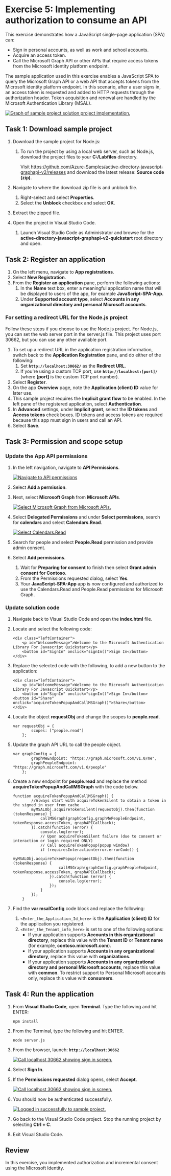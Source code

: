 # Exercise 5: Implementing authorization to consume an API

This exercise demonstrates how a JavaScript single-page application (SPA) can:

- Sign in personal accounts, as well as work and school accounts.
- Acquire an access token.
- Call the Microsoft Graph API or other APIs that require access tokens from the Microsoft identity platform endpoint.

The sample application used in this exercise enables a JavaScript SPA to query the Microsoft Graph API or a web API that accepts tokens from the Microsoft identity platform endpoint. In this scenario, after a user signs in, an access token is requested and added to HTTP requests through the authorization header. Token acquisition and renewal are handled by the Microsoft Authentication Library (MSAL).

[![Graph of sample project solution project implementation.](https://github.com/host4ideas/MS-600-Building-Applications-and-Solutions-with-Microsoft-365-Core-Services/raw/master/Instructions/Labs/Linked_Image_Files/l01_exercise_5_task_0_image_1.png)](https://github.com/host4ideas/MS-600-Building-Applications-and-Solutions-with-Microsoft-365-Core-Services/blob/master/Instructions/Labs/Linked_Image_Files/l01_exercise_5_task_0_image_1.png)

## Task 1: Download sample project

1. Download the sample project for Node.js:

   1. To run the project by using a local web server, such as Node.js, download the project files to your **C:/Labfiles** directory.

      Visit https://github.com/Azure-Samples/active-directory-javascript-graphapi-v2/releases and download the latest release: **Source code (zip)**.

2. Navigate to where the download zip file is and unblock file.

   1. Right-select and select **Properties**.
   2. Select the **Unblock** checkbox and select **OK**.

3. Extract the zipped file.

4. Open the project in Visual Studio Code.

   1. Launch Visual Studio Code as Administrator and browse for the **active-directory-javascript-graphapi-v2-quickstart** root directory and open.

## Task 2: Register an application

1. On the left menu, navigate to **App registrations**.
2. Select **New Registration**.
3. From the **Register an application** pane, perform the following actions:
   1. In the **Name** text box, enter a meaningful application name that will be displayed to users of the app, for example **JavaScript-SPA-App**.
   2. Under **Supported account type**, select **Accounts in any organizational directory and personal Microsoft accounts**.

### For setting a redirect URL for the Node.js project

Follow these steps if you choose to use the Node.js project. For Node.js, you can set the web server port in the server.js file. This project uses port 30662, but you can use any other available port.

1. To set up a redirect URL in the application registration information, switch back to the **Application Registration** pane, and do either of the following:
   1. Set **`http://localhost:30662/`** as the **Redirect URL**.
   2. If you're using a custom TCP port, use **`http://localhost:[port]/`** (where **[port]** is the custom TCP port number).
2. Select **Register**.
3. On the app **Overview** page, note the **Application (client) ID** value for later use.
4. This sample project requires the **Implicit grant flow** to be enabled. In the left pane of the registered application, select **Authentication**.
5. In **Advanced** settings, under **Implicit grant**, select the **ID tokens** and **Access tokens** check boxes. ID tokens and access tokens are required because this app must sign in users and call an API.
6. Select **Save**.

## Task 3: Permission and scope setup

### Update the App API permissions

1. In the left navigation, navigate to **API Permissions**.

   [![Navigate to API permissions](https://github.com/host4ideas/MS-600-Building-Applications-and-Solutions-with-Microsoft-365-Core-Services/raw/master/Instructions/Labs/Linked_Image_Files/l01_exercise_5_task_3_image_1.png)](https://github.com/host4ideas/MS-600-Building-Applications-and-Solutions-with-Microsoft-365-Core-Services/blob/master/Instructions/Labs/Linked_Image_Files/l01_exercise_5_task_3_image_1.png)

2. Select **Add a permission**.

3. Next, select **Microsoft Graph** from **Microsoft APIs**.

   [![Select Microsoft Graph from Microsoft APIs.](https://github.com/host4ideas/MS-600-Building-Applications-and-Solutions-with-Microsoft-365-Core-Services/raw/master/Instructions/Labs/Linked_Image_Files/l01_exercise_5_task_3_image_2.png)](https://github.com/host4ideas/MS-600-Building-Applications-and-Solutions-with-Microsoft-365-Core-Services/blob/master/Instructions/Labs/Linked_Image_Files/l01_exercise_5_task_3_image_2.png)

4. Select **Delegated Permissions** and under **Select permissions**, search for **calendars** and select **Calendars.Read**.

   [![Select Calendars.Read](https://github.com/host4ideas/MS-600-Building-Applications-and-Solutions-with-Microsoft-365-Core-Services/raw/master/Instructions/Labs/Linked_Image_Files/l01_exercise_5_task_3_image_3.png)](https://github.com/host4ideas/MS-600-Building-Applications-and-Solutions-with-Microsoft-365-Core-Services/blob/master/Instructions/Labs/Linked_Image_Files/l01_exercise_5_task_3_image_3.png)

5. Search for people and select **People.Read** permission and provide admin consent.

6. Select **Add permissions**.

   1. Wait for **Preparing for consent** to finish then select **Grant admin consent for Contoso**.
   2. From the Permissions requested dialog, select **Yes**.
   3. Your **JavaScript-SPA-App** app is now configured and authorized to use the Calendars.Read and People.Read permissions for Microsoft Graph.

### Update solution code

1. Navigate back to Visual Studio Code and open the **index.html** file.

2. Locate and select the following code:

   ```
   <div class="leftContainer">
       <p id="WelcomeMessage">Welcome to the Microsoft Authentication Library For Javascript Quickstart</p>
       <button id="SignIn" onclick="signIn()">Sign In</button>
   </div>
   ```

3. Replace the selected code with the following, to add a new button to the application:

   ```
   <div class="leftContainer">
       <p id="WelcomeMessage">Welcome to the Microsoft Authentication Library For Javascript Quickstart</p>
       <button id="SignIn" onclick="signIn()">Sign In</button>
   <button id="Share" onclick="acquireTokenPopupAndCallMSGraph()">Share</button>
   </div>
   ```

4. Locate the object **requestObj** and change the scopes to **people.read**.

   ```
   var requestObj = {
           scopes: ["people.read"]
       };
   ```

5. Update the graph API URL to call the people object.

   ```
   var graphConfig = {
           graphMeEndpoint: "https://graph.microsoft.com/v1.0/me",
           graphPeopleEndpoint: "https://graph.microsoft.com/v1.0/people"
       };
   ```

6. Create a new endpoint for **people.read** and replace the method **acquireTokenPopupAndCallMSGraph** with the code below.

   ```
   function acquireTokenPopupAndCallMSGraph() {
           //Always start with acquireTokenSilent to obtain a token in the signed in user from cache
           myMSALObj.acquireTokenSilent(requestObj).then(function (tokenResponse) {
               callMSGraph(graphConfig.graphMePeopleEndpoint, tokenResponse.accessToken, graphAPICallback);
           }).catch(function (error) {
               console.log(error);
               // Upon acquireTokenSilent failure (due to consent or interaction or login required ONLY)
               // Call acquireTokenPopup(popup window)
               if (requiresInteraction(error.errorCode)) {
                   myMSALObj.acquireTokenPopup(requestObj).then(function (tokenResponse) {
                       callMSGraph(graphConfig.graphPeopleEndpoint, tokenResponse.accessToken, graphAPICallback);
                   }).catch(function (error) {
                       console.log(error);
                   });
               }
           });
       }
   ```

7. Find the **var msalConfig** code block and replace the following:

   1. `<Enter_the_Application_Id_here>` is the **Application (client) ID** for the application you registered.
   2. `<Enter_the_Tenant_info_here>` is set to one of the following options:
      - If your application supports **Accounts in this organizational directory**, replace this value with the **Tenant ID** or **Tenant** **name** (for example, **contoso.microsoft.com**).
      - If your application supports **Accounts in any organizational directory**, replace this value with **organizations**.
      - If your application supports **Accounts in any organizational directory and personal Microsoft accounts**, replace this value with **common**. To restrict support to Personal Microsoft accounts only, replace this value with **consumers**.

## Task 4: Run the application

1. From **Visual Studio Code**, open **Terminal**. Type the following and hit ENTER:

   ```
   npm install
   ```

2. From the Terminal, type the following and hit ENTER.

   ```
   node server.js
   ```

3. From the browser, launch: **`http://localhost:30662`**

   [![Call localhost 30662 showing sign in screen.](https://github.com/host4ideas/MS-600-Building-Applications-and-Solutions-with-Microsoft-365-Core-Services/raw/master/Instructions/Labs/Linked_Image_Files/l01_exercise_5_task_3_image_4.png)](https://github.com/host4ideas/MS-600-Building-Applications-and-Solutions-with-Microsoft-365-Core-Services/blob/master/Instructions/Labs/Linked_Image_Files/l01_exercise_5_task_3_image_4.png)

4. Select **Sign In**.

5. If the **Permissions requested** dialog opens, select **Accept**.

   [![Call localhost 30662 showing sign in screen.](https://github.com/host4ideas/MS-600-Building-Applications-and-Solutions-with-Microsoft-365-Core-Services/raw/master/Instructions/Labs/Linked_Image_Files/l01_exercise_5_task_3_image_5.png)](https://github.com/host4ideas/MS-600-Building-Applications-and-Solutions-with-Microsoft-365-Core-Services/blob/master/Instructions/Labs/Linked_Image_Files/l01_exercise_5_task_3_image_5.png)

6. You should now be authenticated successfully.

   [![Logged in successfully to sample project.](https://github.com/host4ideas/MS-600-Building-Applications-and-Solutions-with-Microsoft-365-Core-Services/raw/master/Instructions/Labs/Linked_Image_Files/l01_exercise_5_task_3_image_6.png)](https://github.com/host4ideas/MS-600-Building-Applications-and-Solutions-with-Microsoft-365-Core-Services/blob/master/Instructions/Labs/Linked_Image_Files/l01_exercise_5_task_3_image_6.png)

7. Go back to the Visual Studio Code project. Stop the running project by selecting **Ctrl + C**.

8. Exit Visual Studio Code.

## Review

In this exercise, you implemented authorization and incremental consent using the Microsoft Identity.